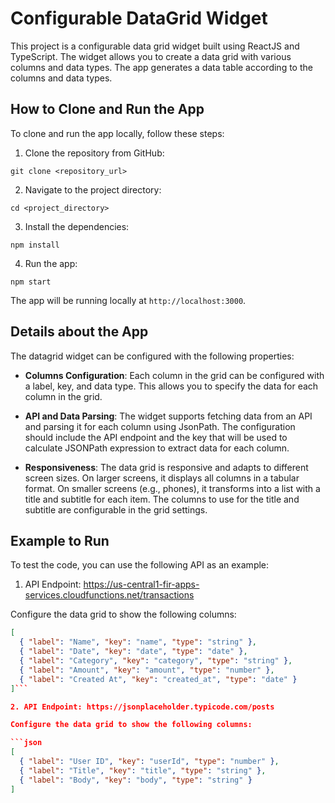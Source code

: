 # Configurable DataGrid Widget

This project is a configurable data grid widget built using ReactJS and TypeScript. The widget allows you to create a data grid with various columns and data types. The app generates a data table according to the columns and data types.

## How to Clone and Run the App

To clone and run the app locally, follow these steps:

1. Clone the repository from GitHub:

`git clone <repository_url>`


2. Navigate to the project directory:

`cd <project_directory>`


3. Install the dependencies:

`npm install`

4. Run the app:

`npm start`

The app will be running locally at `http://localhost:3000`.

## Details about the App

The datagrid widget can be configured with the following properties:

- **Columns Configuration**: Each column in the grid can be configured with a label, key, and data type. This allows you to specify the data for each column in the grid.

- **API and Data Parsing**: The widget supports fetching data from an API and parsing it for each column using JsonPath. The configuration should include the API endpoint and the key that will be used to calculate JSONPath expression to extract data for each column.

- **Responsiveness**: The data grid is responsive and adapts to different screen sizes. On larger screens, it displays all columns in a tabular format. On smaller screens (e.g., phones), it transforms into a list with a title and subtitle for each item. The columns to use for the title and subtitle are configurable in the grid settings.

## Example to Run

To test the code, you can use the following API as an example:

1. API Endpoint: https://us-central1-fir-apps-services.cloudfunctions.net/transactions

Configure the data grid to show the following columns:

```json
[
  { "label": "Name", "key": "name", "type": "string" },
  { "label": "Date", "key": "date", "type": "date" },
  { "label": "Category", "key": "category", "type": "string" },
  { "label": "Amount", "key": "amount", "type": "number" },
  { "label": "Created At", "key": "created_at", "type": "date" }
]```

2. API Endpoint: https://jsonplaceholder.typicode.com/posts

Configure the data grid to show the following columns:

```json
[
  { "label": "User ID", "key": "userId", "type": "number" },
  { "label": "Title", "key": "title", "type": "string" },
  { "label": "Body", "key": "body", "type": "string" }
]
